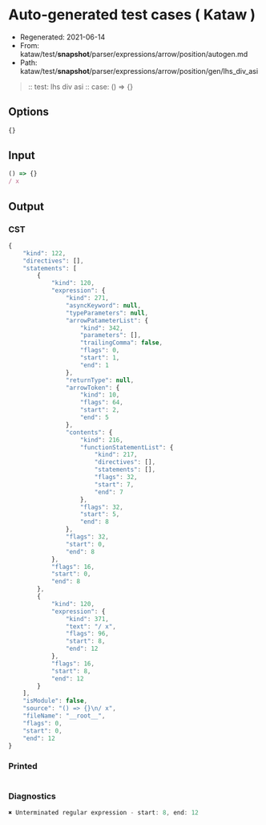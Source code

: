 # Auto-generated test cases ( Kataw )
- Regenerated: 2021-06-14
- From: kataw/test/__snapshot__/parser/expressions/arrow/position/autogen.md
- Path: kataw/test/__snapshot__/parser/expressions/arrow/position/gen/lhs_div_asi
> :: test: lhs div asi
> :: case: () => {}
## Options

`````js
{}
`````
## Input

`````js
() => {}
/ x
`````
## Output

### CST

```javascript
{
    "kind": 122,
    "directives": [],
    "statements": [
        {
            "kind": 120,
            "expression": {
                "kind": 271,
                "asyncKeyword": null,
                "typeParameters": null,
                "arrowPatameterList": {
                    "kind": 342,
                    "parameters": [],
                    "trailingComma": false,
                    "flags": 0,
                    "start": 1,
                    "end": 1
                },
                "returnType": null,
                "arrowToken": {
                    "kind": 10,
                    "flags": 64,
                    "start": 2,
                    "end": 5
                },
                "contents": {
                    "kind": 216,
                    "functionStatementList": {
                        "kind": 217,
                        "directives": [],
                        "statements": [],
                        "flags": 32,
                        "start": 7,
                        "end": 7
                    },
                    "flags": 32,
                    "start": 5,
                    "end": 8
                },
                "flags": 32,
                "start": 0,
                "end": 8
            },
            "flags": 16,
            "start": 0,
            "end": 8
        },
        {
            "kind": 120,
            "expression": {
                "kind": 371,
                "text": "/ x",
                "flags": 96,
                "start": 8,
                "end": 12
            },
            "flags": 16,
            "start": 8,
            "end": 12
        }
    ],
    "isModule": false,
    "source": "() => {}\n/ x",
    "fileName": "__root__",
    "flags": 0,
    "start": 0,
    "end": 12
}
```

### Printed

```javascript

```

### Diagnostics

```javascript
✖ Unterminated regular expression - start: 8, end: 12

```

